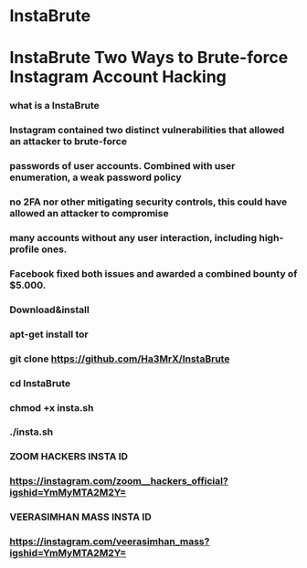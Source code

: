 # InstaBrute
# InstaBrute Two Ways to Brute-force Instagram Account Hacking

### what is a InstaBrute

### Instagram contained two distinct vulnerabilities that allowed an attacker to brute-force
### passwords of user accounts. Combined with user enumeration, a weak password policy
### no 2FA nor other mitigating security controls, this could have allowed an attacker to compromise 
### many accounts without any user interaction, including high-profile ones. 
### Facebook fixed both issues and awarded a combined bounty of $5.000.


### Download&install

### apt-get install tor

### git clone https://github.com/Ha3MrX/InstaBrute

### cd InstaBrute

### chmod +x insta.sh

### ./insta.sh

### ZOOM HACKERS INSTA ID 

### https://instagram.com/zoom__hackers_official?igshid=YmMyMTA2M2Y=

### VEERASIMHAN MASS INSTA ID 

### https://instagram.com/veerasimhan_mass?igshid=YmMyMTA2M2Y=
